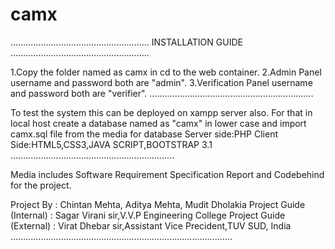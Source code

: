 # camx
.......................................................
	INSTALLATION GUIDE
.......................................................

1.Copy the folder named as camx in cd to the web container.
2.Admin Panel username and password both are "admin".
3.Verification Panel username and password both are "verifier".
.................................................................

To test the system this can be deployed on xampp server also.
For that in local host create a database named as "camx" 
in lower case and import camx.sql file from the media for database 
Server side:PHP
Client Side:HTML5,CSS3,JAVA SCRIPT,BOOTSTRAP 3.1
.................................................................

Media includes Software Requirement Specification Report and Codebehind for the project.

Project By : Chintan Mehta, Aditya Mehta, Mudit Dholakia
Project Guide (Internal) : Sagar Virani sir,V.V.P Engineering College
Project Guide (External) : Virat Dhebar sir,Assistant Vice Precident,TUV SUD, India
........................................................................................
